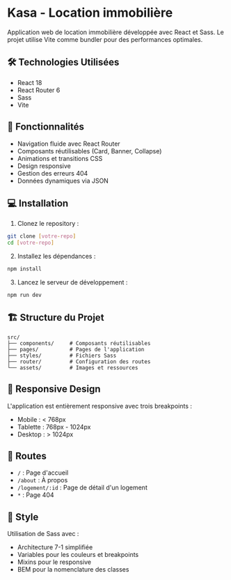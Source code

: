 # Kasa - Location immobilière

Application web de location immobilière développée avec React et Sass. Le projet utilise Vite comme bundler pour des performances optimales.

## 🛠 Technologies Utilisées

- React 18
- React Router 6
- Sass
- Vite

## 🚀 Fonctionnalités

- Navigation fluide avec React Router
- Composants réutilisables (Card, Banner, Collapse)
- Animations et transitions CSS
- Design responsive
- Gestion des erreurs 404
- Données dynamiques via JSON

## 💻 Installation

1. Clonez le repository :
```bash
git clone [votre-repo]
cd [votre-repo]
```

2. Installez les dépendances :
```bash
npm install
```

3. Lancez le serveur de développement :
```bash
npm run dev
```

## 🏗 Structure du Projet

```
src/
├── components/     # Composants réutilisables
├── pages/          # Pages de l'application
├── styles/         # Fichiers Sass
├── router/         # Configuration des routes
└── assets/         # Images et ressources
```

## 📱 Responsive Design

L'application est entièrement responsive avec trois breakpoints :
- Mobile : < 768px
- Tablette : 768px - 1024px
- Desktop : > 1024px

## 🔄 Routes

- `/` : Page d'accueil
- `/about` : À propos
- `/logement/:id` : Page de détail d'un logement
- `*` : Page 404

## 🎨 Style

Utilisation de Sass avec :
- Architecture 7-1 simplifiée
- Variables pour les couleurs et breakpoints
- Mixins pour le responsive
- BEM pour la nomenclature des classes

